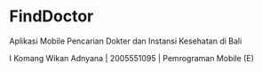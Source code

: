 # FindDoctor
Aplikasi Mobile Pencarian Dokter dan Instansi Kesehatan di Bali

I Komang Wikan Adnyana | 2005551095 | Pemrograman Mobile (E)
